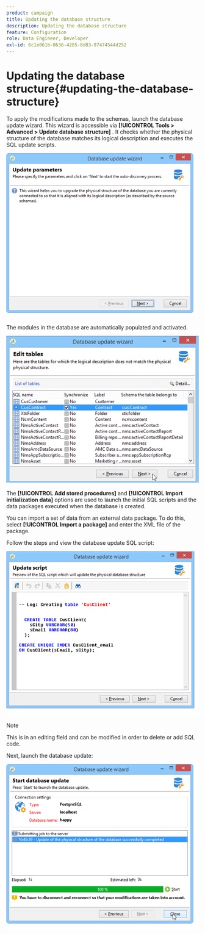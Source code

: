```yaml
---
product: campaign
title: Updating the database structure
description: Updating the database structure
feature: Configuration
role: Data Engineer, Developer
exl-id: 6c1e061b-8636-4285-8d83-97474544d252
---
```

# Updating the database structure{#updating-the-database-structure}



To apply the modifications made to the schemas, launch the database update wizard. This wizard is accessible via **[!UICONTROL Tools > Advanced > Update database structure]** . It checks whether the physical structure of the database matches its logical description and executes the SQL update scripts.

![](assets/d_ncs_integration_schema_update.png)

The modules in the database are automatically populated and activated.

![](assets/d_ncs_integration_schema_update_select.png)

The **[!UICONTROL Add stored procedures]** and **[!UICONTROL Import initialization data]** options are used to launch the initial SQL scripts and the data packages executed when the database is created.

You can import a set of data from an external data package. To do this, select **[!UICONTROL Import a package]** and enter the XML file of the package.

Follow the steps and view the database update SQL script:

![](assets/d_ncs_integration_schema_update2.png)

>[!NOTE]
>
>This is in an editing field and can be modified in order to delete or add SQL code.

Next, launch the database update:

![](assets/d_ncs_integration_schema_update3.png)
